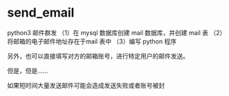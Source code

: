 # send_email
python3 邮件群发
（1）在 mysql 数据库创建 mail 数据库，并创建 mail 表
（2）将邮箱的电子邮件地址存在于mail 表中
（3）编写 python 程序

另外，也可以直接填写对方的邮箱账号，进行特定用户的邮件发送。

但是，但是......

如果短时间大量发送邮件可能会造成发送失败或者账号被封
